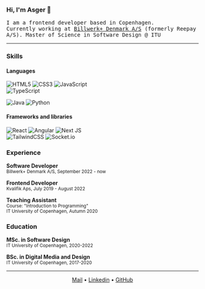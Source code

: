 <h3> Hi, I'm Asger 👋</h3>
  
  <samp>I am a frontend developer based in Copenhagen. <br> Currently working at <a href="https://reepay.com/">Billwerk+ Denmark A/S</a> (formerly Reepay A/S). Master of Science in Software Design @ ITU</samp>
<br>
</p>

---

### Skills

#### Languages

![HTML5](https://img.shields.io/badge/html5-%23E34F26.svg?style=for-the-badge&logo=html5&logoColor=white)
![CSS3](https://img.shields.io/badge/css3-%231572B6.svg?style=for-the-badge&logo=css3&logoColor=white)
![JavaScript](https://img.shields.io/badge/javascript-%23323330.svg?style=for-the-badge&logo=javascript&logoColor=%23F7DF1E)  
![TypeScript](https://img.shields.io/badge/typescript-%23007ACC.svg?style=for-the-badge&logo=typescript&logoColor=white)

![Java](https://img.shields.io/badge/java-%23ED8B00.svg?style=for-the-badge&logo=java&logoColor=white)
![Python](https://img.shields.io/badge/python-3670A0?style=for-the-badge&logo=python&logoColor=ffdd54)

#### Frameworks and libraries

![React](https://img.shields.io/badge/react-%2320232a.svg?style=for-the-badge&logo=react&logoColor=%2361DAFB)
![Angular](https://img.shields.io/badge/angular-%23DD0031.svg?style=for-the-badge&logo=angular&logoColor=white)
![Next JS](https://img.shields.io/badge/Next-black?style=for-the-badge&logo=next.js&logoColor=white)  
![TailwindCSS](https://img.shields.io/badge/tailwindcss-%2338B2AC.svg?style=for-the-badge&logo=tailwind-css&logoColor=white)
![Socket.io](https://img.shields.io/badge/Socket.io-black?style=for-the-badge&logo=socket.io&badgeColor=010101)

### Experience

**Software Developer**  
<sub>Billwerk+ Denmark A/S, September 2022 - now</sub>

**Frontend Developer**  
<sub>Kvalifik Aps, July 2019 - August 2022</sub>

**Teaching Assistant**  
<sub>Course: "Introduction to Programming"</sub>  
<sub>IT University of Copenhagen, Autumn 2020</sub>  

### Education

**MSc. in Software Design**  
<sub>IT University of Copenhagen, 2020-2022</sub>

**BSc. in Digital Media and Design**  
<sub>IT University of Copenhagen, 2017-2020</sub>  

---
<p align="center">
  <a href="mailto:asgerrud@gmail.com">Mail</a> •
  <a href="https://www.linkedin.com/in/asger-rud-hansen/">Linkedin</a> •
  <a href="https://github.com/asgerrud">GitHub</a>
  <br>
</p>
